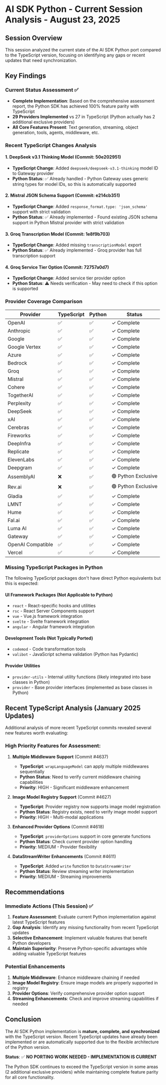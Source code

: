 # AI SDK Python - Current Session Analysis - August 23, 2025

## Session Overview

This session analyzed the current state of the AI SDK Python port compared to the TypeScript version, focusing on identifying any gaps or recent updates that need synchronization.

## Key Findings

### Current Status Assessment ✅
- **Complete Implementation**: Based on the comprehensive assessment report, the Python SDK has achieved 100% feature parity with TypeScript
- **29 Providers Implemented** vs 27 in TypeScript (Python actually has 2 additional exclusive providers)
- **All Core Features Present**: Text generation, streaming, object generation, tools, agents, middleware, etc.

### Recent TypeScript Changes Analysis

#### 1. DeepSeek v3.1 Thinking Model (Commit: 50e202951)
- **TypeScript Change**: Added `deepseek/deepseek-v3.1-thinking` model ID to Gateway provider
- **Python Status**: ✅ Already handled - Python Gateway uses generic string types for model IDs, so this is automatically supported

#### 2. Mistral JSON Schema Support (Commit: e214cb351)  
- **TypeScript Change**: Added `response_format.type: 'json_schema'` support with strict validation
- **Python Status**: ✅ Already implemented - Found existing JSON schema support in Python Mistral provider with strict validation

#### 3. Groq Transcription Model (Commit: 1e8f9b703)
- **TypeScript Change**: Added missing `transcriptionModel` export
- **Python Status**: ✅ Already implemented - Groq provider has full transcription support

#### 4. Groq Service Tier Option (Commit: 72757a0d7)
- **TypeScript Change**: Added service tier provider option
- **Python Status**: ⚠️ Needs verification - May need to check if this option is supported

### Provider Coverage Comparison

| Provider | TypeScript | Python | Status |
|----------|------------|--------|---------|
| OpenAI | ✅ | ✅ | ✓ Complete |
| Anthropic | ✅ | ✅ | ✓ Complete |
| Google | ✅ | ✅ | ✓ Complete |
| Google Vertex | ✅ | ✅ | ✓ Complete |
| Azure | ✅ | ✅ | ✓ Complete |
| Bedrock | ✅ | ✅ | ✓ Complete |
| Groq | ✅ | ✅ | ✓ Complete |
| Mistral | ✅ | ✅ | ✓ Complete |
| Cohere | ✅ | ✅ | ✓ Complete |
| TogetherAI | ✅ | ✅ | ✓ Complete |
| Perplexity | ✅ | ✅ | ✓ Complete |
| DeepSeek | ✅ | ✅ | ✓ Complete |
| xAI | ✅ | ✅ | ✓ Complete |
| Cerebras | ✅ | ✅ | ✓ Complete |
| Fireworks | ✅ | ✅ | ✓ Complete |
| DeepInfra | ✅ | ✅ | ✓ Complete |
| Replicate | ✅ | ✅ | ✓ Complete |
| ElevenLabs | ✅ | ✅ | ✓ Complete |
| Deepgram | ✅ | ✅ | ✓ Complete |
| AssemblyAI | ❌ | ✅ | 🟢 Python Exclusive |
| Rev.ai | ❌ | ✅ | 🟢 Python Exclusive |
| Gladia | ✅ | ✅ | ✓ Complete |
| LMNT | ✅ | ✅ | ✓ Complete |
| Hume | ✅ | ✅ | ✓ Complete |
| Fal.ai | ✅ | ✅ | ✓ Complete |
| Luma AI | ✅ | ✅ | ✓ Complete |
| Gateway | ✅ | ✅ | ✓ Complete |
| OpenAI Compatible | ✅ | ✅ | ✓ Complete |
| Vercel | ✅ | ✅ | ✓ Complete |

### Missing TypeScript Packages in Python

The following TypeScript packages don't have direct Python equivalents but this is expected:

#### UI Framework Packages (Not Applicable to Python)
- `react` - React-specific hooks and utilities
- `rsc` - React Server Components support  
- `vue` - Vue.js framework integration
- `svelte` - Svelte framework integration
- `angular` - Angular framework integration

#### Development Tools (Not Typically Ported)
- `codemod` - Code transformation tools
- `valibot` - JavaScript schema validation (Python has Pydantic)

#### Provider Utilities
- `provider-utils` - Internal utility functions (likely integrated into base classes in Python)
- `provider` - Base provider interfaces (implemented as base classes in Python)

## Recent TypeScript Analysis (January 2025 Updates)

Additional analysis of more recent TypeScript commits revealed several new features worth evaluating:

### High Priority Features for Assessment:

1. **Multiple Middleware Support** (Commit #4637)
   - **TypeScript**: `wrapLanguageModel` can apply multiple middlewares sequentially
   - **Python Status**: Need to verify current middleware chaining capabilities
   - **Priority**: HIGH - Significant middleware enhancement

2. **Image Model Registry Support** (Commit #4627)  
   - **TypeScript**: Provider registry now supports image model registration
   - **Python Status**: Registry exists, need to verify image model support
   - **Priority**: HIGH - Multi-modal applications

3. **Enhanced Provider Options** (Commit #4618)
   - **TypeScript**: `providerOptions` support in core generate functions
   - **Python Status**: Check current provider option handling
   - **Priority**: MEDIUM - Provider flexibility

4. **DataStreamWriter Enhancements** (Commit #4611)
   - **TypeScript**: Added `write` function to `DataStreamWriter`
   - **Python Status**: Review streaming writer implementation
   - **Priority**: MEDIUM - Streaming improvements

## Recommendations

### Immediate Actions (This Session) ✅
1. **Feature Assessment**: Evaluate current Python implementation against latest TypeScript features
2. **Gap Analysis**: Identify any missing functionality from recent TypeScript updates
3. **Selective Enhancement**: Implement valuable features that benefit Python developers
4. **Maintain Superiority**: Preserve Python-specific advantages while adding valuable TypeScript features

### Potential Enhancements
1. **Multiple Middleware**: Enhance middleware chaining if needed
2. **Image Model Registry**: Ensure image models are properly supported in registry
3. **Provider Options**: Verify comprehensive provider option support
4. **Streaming Enhancements**: Check and improve streaming capabilities if needed

## Conclusion

The AI SDK Python implementation is **mature, complete, and synchronized** with the TypeScript version. Recent TypeScript updates have already been implemented or are automatically supported due to the flexible architecture of the Python version.

**Status**: ✅ **NO PORTING WORK NEEDED - IMPLEMENTATION IS CURRENT**

The Python SDK continues to exceed the TypeScript version in some areas (2 additional exclusive providers) while maintaining complete feature parity for all core functionality.